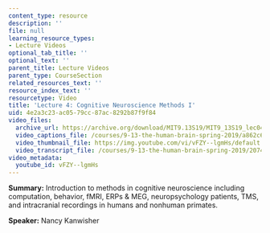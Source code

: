 ```yaml
---
content_type: resource
description: ''
file: null
learning_resource_types:
- Lecture Videos
optional_tab_title: ''
optional_text: ''
parent_title: Lecture Videos
parent_type: CourseSection
related_resources_text: ''
resource_index_text: ''
resourcetype: Video
title: 'Lecture 4: Cognitive Neuroscience Methods I'
uid: 4e2a3c23-ac05-79cc-87ac-8292b87f9f84
video_files:
  archive_url: https://archive.org/download/MIT9.13S19/MIT9_13S19_lec04_300k.mp4
  video_captions_file: /courses/9-13-the-human-brain-spring-2019/a862c600e38356faae65aa7d2ad787a1_vFZY--lgmHs.vtt
  video_thumbnail_file: https://img.youtube.com/vi/vFZY--lgmHs/default.jpg
  video_transcript_file: /courses/9-13-the-human-brain-spring-2019/2074ec5346ad29c4bb1bc93031eb637b_vFZY--lgmHs.pdf
video_metadata:
  youtube_id: vFZY--lgmHs
---
```


**Summary:** Introduction to methods in cognitive neuroscience including computation, behavior, fMRI, ERPs & MEG, neuropsychology patients, TMS, and intracranial recordings in humans and nonhuman primates.

**Speaker:** Nancy Kanwisher
